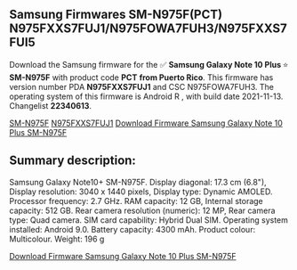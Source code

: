 <h2>Samsung Firmwares SM-N975F(PCT) N975FXXS7FUJ1/N975FOWA7FUH3/N975FXXS7FUI5</h2>
Download the Samsung firmware for the ✅ <strong>Samsung Galaxy Note 10 Plus </strong> ⭐ <strong>SM-N975F</strong> with product code <strong>PCT</strong> <strong> from Puerto Rico</strong>. This firmware has version number PDA <strong>N975FXXS7FUJ1</strong> and CSC N975FOWA7FUH3. The operating system of this firmware is Android R , with build date 2021-11-13. Changelist <strong>22340613</strong>.


[SM-N975F](https://samfirm.shop/samsung/model/SM-N975F)
[N975FXXS7FUJ1](https://samfirm.shop/samsung/pda/N975FXXS7FUJ1)
[Download Firmware Samsung Galaxy Note 10 Plus SM-N975F](https://samfirm.shop/samsung/firmware/474318)
<h2>Summary description:</h2>
<p>Samsung Galaxy Note10+ SM-N975F. Display diagonal: 17.3 cm (6.8"), Display resolution: 3040 x 1440 pixels, Display type: Dynamic AMOLED. Processor frequency: 2.7 GHz. RAM capacity: 12 GB, Internal storage capacity: 512 GB. Rear camera resolution (numeric): 12 MP, Rear camera type: Quad camera. SIM card capability: Hybrid Dual SIM. Operating system installed: Android 9.0. Battery capacity: 4300 mAh. Product colour: Multicolour. Weight: 196 g</p>


[Download Firmware Samsung Galaxy Note 10 Plus SM-N975F](https://samfirm.shop/samsung/firmware/474318)
